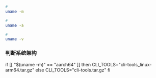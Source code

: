 
```bash
#
uname -m

#
uname -a

#
uname -v
```

### 判断系统架构

if [[ "$(uname -m)" == "aarch64" ]]
then
	CLI_TOOLS="cli-tools_linux-arm64.tar.gz"
else
	CLI_TOOLS="cli-tools.tar.gz"
fi
